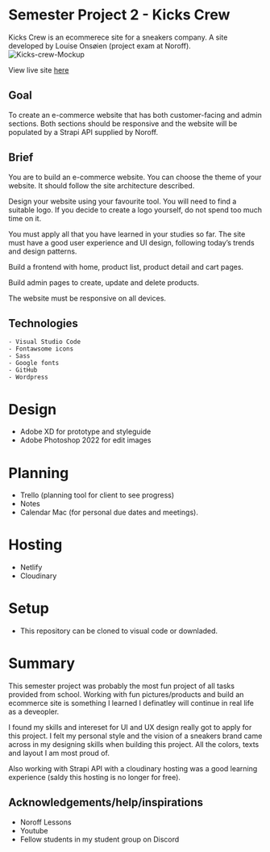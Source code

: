 # Semester Project 2 - Kicks Crew
Kicks Crew is an ecommerece site for a sneakers company. A site developed by Louise Onsøien (project exam at Noroff).
![Kicks-crew-Mockup](https://user-images.githubusercontent.com/79151322/209952537-5594dae6-edbb-4f5c-82e9-452e9396b48f.jpg)

View live site [here](https://evironmentbox.netlify.app/)


## Goal
To create an e-commerce website that has both customer-facing and admin sections. Both sections should be responsive and the website will be populated by a Strapi API supplied by Noroff.

## Brief
You are to build an e-commerce website. You can choose the theme of your website. It should follow the site architecture described.

Design your website using your favourite tool. You will need to find a suitable logo. If you decide to create a logo yourself, do not spend too much time on it.

You must apply all that you have learned in your studies so far. The site must have a good user experience and UI design, following today’s trends and design patterns.

Build a frontend with home, product list, product detail and cart pages.

Build admin pages to create, update and delete products.

The website must be responsive on all devices.

## Technologies 

    - Visual Studio Code
    - Fontawsome icons
    - Sass
    - Google fonts
    - GitHub
    - Wordpress
    
    
  # Design 
  - Adobe XD for prototype and styleguide
  - Adobe Photoshop 2022 for edit images 
    
   # Planning
   - Trello (planning tool for client to see progress)
   - Notes
   - Calendar Mac (for personal due dates and meetings). 
    
  # Hosting
   - Netlify
   - Cloudinary
    
   # Setup 
   - This repository can be cloned to visual code or downladed. 
    
    
   # Summary 
   
This semester project was probably the most fun project of all tasks provided from school. Working with fun pictures/products and build an ecommerce site is something I learned I definatley will continue in real life as a deveopler. 
   
I found my skills and intereset for UI and UX design really got to apply for this project. I felt my personal style and the vision of a sneakers brand came across in my designing skills when building this project. All the colors, texts and layout I am most proud of. 

Also working with Strapi API with a cloudinary hosting was a good learning experience (saldy this hosting is no longer for free). 
   
   
## Acknowledgements/help/inspirations 
- Noroff Lessons
- Youtube
- Fellow students in my student group on Discord
